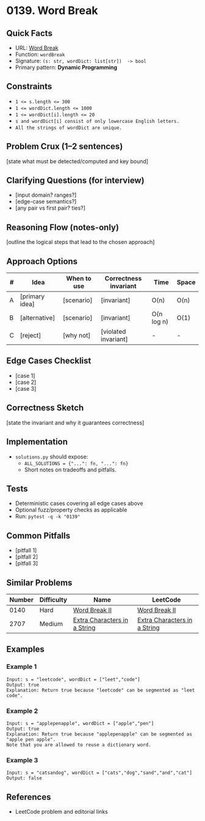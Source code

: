 # 0139. Word Break

## Quick Facts

- URL: [Word Break](https://leetcode.com/problems/word-break/)
- Function: `wordBreak`
- Signature: `(s: str, wordDict: list[str])  -> bool`
- Primary pattern: **Dynamic Programming**

## Constraints

- `1 <= s.length <= 300`
- `1 <= wordDict.length <= 1000`
- `1 <= wordDict[i].length <= 20`
- `s and wordDict[i] consist of only lowercase English letters.`
- `All the strings of wordDict are unique.`

## Problem Crux (1–2 sentences)

[state what must be detected/computed and key bound]

## Clarifying Questions (for interview)

- [input domain? ranges?]
- [edge-case semantics?]
- [any pair vs first pair? ties?]

## Reasoning Flow (notes-only)

[outline the logical steps that lead to the chosen approach]

## Approach Options

| # | Idea | When to use | Correctness invariant | Time | Space |
|---|------|-------------|-----------------------|------|-------|
| A | [primary idea] | [scenario] | [invariant] | O(n) | O(n) |
| B | [alternative] | [scenario] | [invariant] | O(n log n) | O(1) |
| C | [reject] | [why not] | [violated invariant] | - | - |

## Edge Cases Checklist

- [case 1]
- [case 2]
- [case 3]

## Correctness Sketch

[state the invariant and why it guarantees correctness]

## Implementation

- `solutions.py` should expose:
  - `ALL_SOLUTIONS = {"...": fn, "...": fn}`
  - Short notes on tradeoffs and pitfalls.

## Tests

- Deterministic cases covering all edge cases above
- Optional fuzz/property checks as applicable
- Run: `pytest -q -k "0139"`

## Common Pitfalls

- [pitfall 1]
- [pitfall 2]
- [pitfall 3]

## Similar Problems

| Number | Difficulty | Name | LeetCode |
|---|---|---|---|
| 0140 | Hard | [Word Break II](../0140-word-break-ii/readme.md) | [Word Break II](https://leetcode.com/problems/word-break-ii/) |
| 2707 | Medium | [Extra Characters in a String](../2707-extra-characters-in-a-string/readme.md) | [Extra Characters in a String](https://leetcode.com/problems/extra-characters-in-a-string/) |

## Examples

### Example 1

```text
Input: s = "leetcode", wordDict = ["leet","code"]
Output: true
Explanation: Return true because "leetcode" can be segmented as "leet code".
```

### Example 2

```text
Input: s = "applepenapple", wordDict = ["apple","pen"]
Output: true
Explanation: Return true because "applepenapple" can be segmented as "apple pen apple".
Note that you are allowed to reuse a dictionary word.
```

### Example 3

```text
Input: s = "catsandog", wordDict = ["cats","dog","sand","and","cat"]
Output: false
```

## References

- LeetCode problem and editorial links
